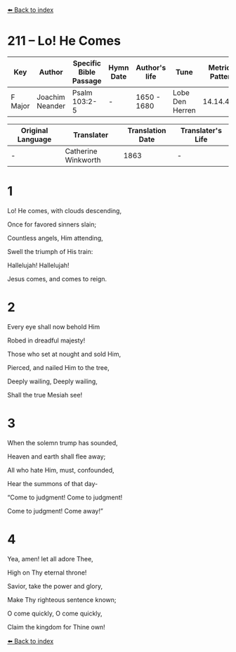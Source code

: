 [⬅️ Back to index](../README.md)

# 211 – Lo! He Comes

Key | Author   | Specific Bible Passage     |Hymn Date |Author's life |Tune |Metrical Pattern   |Composer/Source                                                                                        
-- | --------- | ---------------------------|----------|--------------|-----|-------------------|-------------   
F Major  | Joachim Neander      | Psalm 103:2-5 | -  | 1650 - 1680 | Lobe Den Herren | 14.14.4.7.8 | Chorale Book for England, 1863 

Original Language | Translater | Translation Date   | Translater's Life     
----------------- | --------- | --------------------|-------------   
\-  | Catherine Winkworth      | 1863 | -  | 1827 - 1878 



# 1

Lo! He comes, with clouds descending,

Once for favored sinners slain;

Countless angels, Him attending,

Swell the triumph of His train:

Hallelujah! Hallelujah!

Jesus comes, and comes to reign.



# 2

Every eye shall now behold Him

Robed in dreadful majesty!

Those who set at nought and sold Him,

Pierced, and nailed Him to the tree,

Deeply wailing, Deeply wailing,

Shall the true Mesiah see!



# 3

When the solemn trump has sounded,

Heaven and earth shall flee away;

All who hate Him, must, confounded,

Hear the summons of that day-

“Come to judgment! Come to judgment!

Come to judgment! Come away!”



# 4

Yea, amen! let all adore Thee,

High on Thy eternal throne!

Savior, take the power and glory,

Make Thy righteous sentence known;

O come quickly, O come quickly,

Claim the kingdom for Thine own!

[⬅️ Back to index](../README.md)
